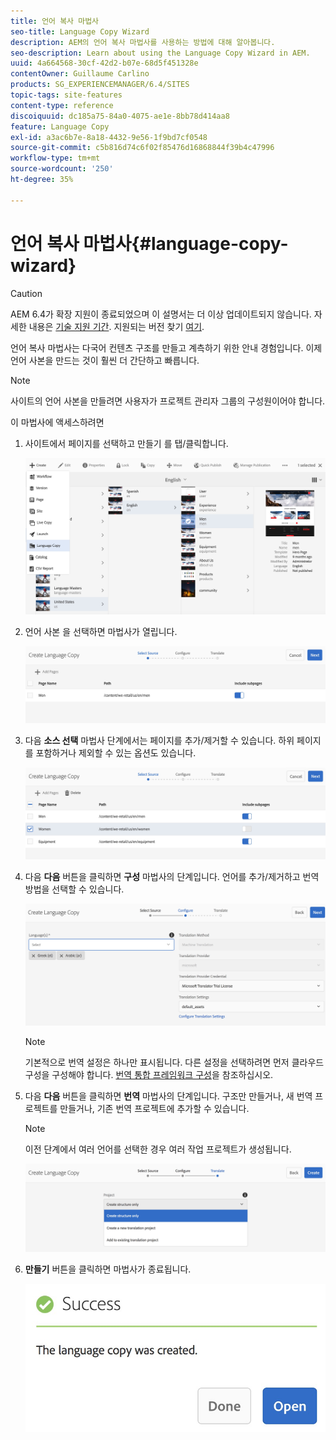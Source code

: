 ```yaml
---
title: 언어 복사 마법사
seo-title: Language Copy Wizard
description: AEM의 언어 복사 마법사를 사용하는 방법에 대해 알아봅니다.
seo-description: Learn about using the Language Copy Wizard in AEM.
uuid: 4a664568-30cf-42d2-b07e-68d5f451328e
contentOwner: Guillaume Carlino
products: SG_EXPERIENCEMANAGER/6.4/SITES
topic-tags: site-features
content-type: reference
discoiquuid: dc185a75-84a0-4075-ae1e-8bb78d414aa8
feature: Language Copy
exl-id: a3ac6b7e-8a18-4432-9e56-1f9bd7cf0548
source-git-commit: c5b816d74c6f02f85476d16868844f39b4c47996
workflow-type: tm+mt
source-wordcount: '250'
ht-degree: 35%

---
```


# 언어 복사 마법사{#language-copy-wizard}

>[!CAUTION]
>
>AEM 6.4가 확장 지원이 종료되었으며 이 설명서는 더 이상 업데이트되지 않습니다. 자세한 내용은 [기술 지원 기간](https://helpx.adobe.com/kr/support/programs/eol-matrix.html). 지원되는 버전 찾기 [여기](https://experienceleague.adobe.com/docs/).

언어 복사 마법사는 다국어 컨텐츠 구조를 만들고 계측하기 위한 안내 경험입니다. 이제 언어 사본을 만드는 것이 훨씬 더 간단하고 빠릅니다.

>[!NOTE]
>
>사이트의 언어 사본을 만들려면 사용자가 프로젝트 관리자 그룹의 구성원이어야 합니다.

이 마법사에 액세스하려면

1. 사이트에서 페이지를 선택하고 만들기 를 탭/클릭합니다.

   ![chlimage_1-48](assets/chlimage_1-48.jpeg)

1. 언어 사본 을 선택하면 마법사가 열립니다.

   ![chlimage_1-49](assets/chlimage_1-49.jpeg)

1. 다음 **소스 선택** 마법사 단계에서는 페이지를 추가/제거할 수 있습니다. 하위 페이지를 포함하거나 제외할 수 있는 옵션도 있습니다.

   ![chlimage_1-50](assets/chlimage_1-50.jpeg)

1. 다음 **다음** 버튼을 클릭하면 **구성** 마법사의 단계입니다. 언어를 추가/제거하고 번역 방법을 선택할 수 있습니다.

   ![chlimage_1-51](assets/chlimage_1-51.jpeg)

   >[!NOTE]
   >
   >기본적으로 번역 설정은 하나만 표시됩니다. 다른 설정을 선택하려면 먼저 클라우드 구성을 구성해야 합니다. [번역 통합 프레임워크 구성](/help/sites-administering/tc-tic.md)을 참조하십시오.

1. 다음 **다음** 버튼을 클릭하면 **번역** 마법사의 단계입니다. 구조만 만들거나, 새 번역 프로젝트를 만들거나, 기존 번역 프로젝트에 추가할 수 있습니다.

   >[!NOTE]
   >
   >이전 단계에서 여러 언어를 선택한 경우 여러 작업 프로젝트가 생성됩니다.

   ![chlimage_1-52](assets/chlimage_1-52.jpeg)

1. **만들기** 버튼을 클릭하면 마법사가 종료됩니다.

   ![chlimage_1-53](assets/chlimage_1-53.jpeg)
